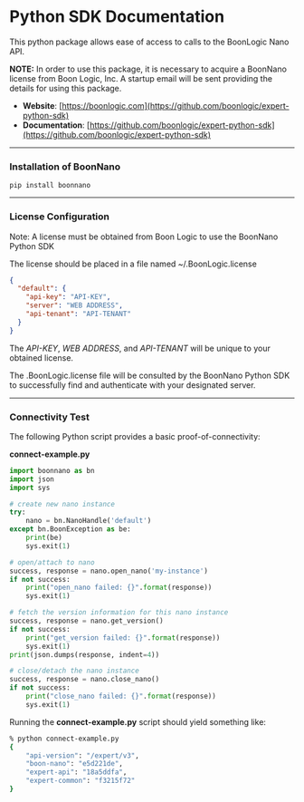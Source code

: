 # Python SDK Documentation

This python package allows ease of access to calls to the BoonLogic Nano API.

**NOTE:** In order to use this package, it is necessary to acquire a BoonNano license
from Boon Logic, Inc.  A startup email will be sent providing the details
for using this package.

- __Website__: [https://boonlogic.com](https://github.com/boonlogic/expert-python-sdk)
- __Documentation__: [https://github.com/boonlogic/expert-python-sdk](https://github.com/boonlogic/expert-python-sdk)


------------
### Installation of BoonNano
```
pip install boonnano
```

------------
### License Configuration

Note: A license must be obtained from Boon Logic to use the BoonNano Python SDK

The license should be placed in a file named ~/.BoonLogic.license

```json
{
  "default": {
    "api-key": "API-KEY",
    "server": "WEB ADDRESS",
    "api-tenant": "API-TENANT"
  }
}
```

The *API-KEY*, *WEB ADDRESS*, and *API-TENANT* will be unique to your obtained license.

The .BoonLogic.license file will be consulted by the BoonNano Python SDK to successfully find and authenticate with your designated server.

---------------
### Connectivity Test

The following Python script provides a basic proof-of-connectivity:

**connect-example.py**

```python
import boonnano as bn
import json
import sys

# create new nano instance
try:
    nano = bn.NanoHandle('default')
except bn.BoonException as be:
    print(be)
    sys.exit(1)

# open/attach to nano
success, response = nano.open_nano('my-instance')
if not success:
    print("open_nano failed: {}".format(response))
    sys.exit(1)

# fetch the version information for this nano instance
success, response = nano.get_version()
if not success:
    print("get_version failed: {}".format(response))
    sys.exit(1)
print(json.dumps(response, indent=4))

# close/detach the nano instance
success, response = nano.close_nano()
if not success:
    print("close_nano failed: {}".format(response))
    sys.exit(1)

```

Running the **connect-example.py** script should yield something like:

```sh
% python connect-example.py
{
    "api-version": "/expert/v3",
    "boon-nano": "e5d221de",
    "expert-api": "18a5ddfa",
    "expert-common": "f3215f72"
}
```

